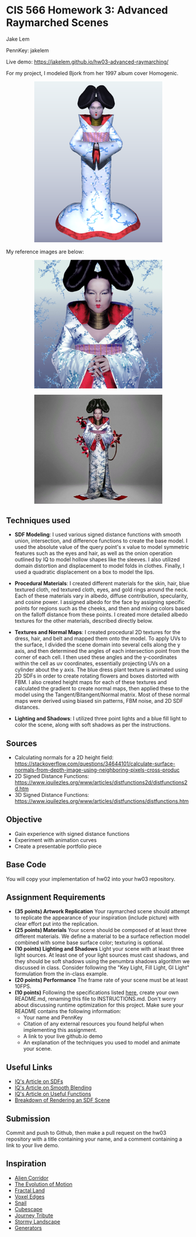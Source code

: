 # CIS 566 Homework 3: Advanced Raymarched Scenes

Jake Lem

PennKey: jakelem

Live demo: https://jakelem.github.io/hw03-advanced-raymarching/

For my project, I modeled Bjork from her 1997 album cover Homogenic.

<p align="center">
<img src="images/bjork1.png" alt="drawing" width="350"/>
</p>
<p align= "center">

My reference images are below:

<p align="center">
<img src="images/HomogenicReal.png" alt="drawing" width="350"/>
</p>
<p align= "center">

<p align="center">
<img src="images/HomogenicReal2.jpeg" alt="drawing" width="350"/>
</p>
<p align= "center">

## Techniques used
- __SDF Modeling__: I used various signed distance functions with smooth union, intersection, and difference functions to create the base model. I used the absolute value of the query point's x value to model symmetric features such as the eyes and hair, as well as the onion operation outlined by IQ to model hollow shapes like the sleeves. I also utilized domain distortion and displacement to model folds in clothes. Finally, I used a quadratic displacement on a box to model the lips.

- __Procedural Materials__: I created different materials for the skin, hair, blue textured cloth, red textured cloth, eyes, and gold rings around the neck. Each of these materials vary in albedo, diffuse contribution, specularity, and cosine power. I assigned albedo for the face by assigning specific points for regions such as the cheeks, and then and mixing colors based on the falloff distance from these points. I created more detailed albedo textures for the other materials, described directly below.

- __Textures and Normal Maps__: I created procedural 2D textures for the dress, hair, and belt and mapped them onto the model. To apply UVs to the surface, I divided the scene domain into several cells along the y axis, and then determined the angles of each intersection point from the corner of each cell. I then used these angles and the y-coordinates within the cell as uv coordinates, essentially projecting UVs on a cylinder about the y axis. The blue dress plant texture is animated using 2D SDFs in order to create rotating flowers and boxes distorted with FBM. I also created height maps for each of these textures and calculated the gradient to create normal maps, then applied these to the model using the Tangent/Bitangent/Normal matrix. Most of these normal maps were derived using  biased sin patterns, FBM noise, and 2D SDF distances.

- __Lighting and Shadows__: I utilized three point lights and a blue fill light to color the scene, along with soft shadows as per the instructions.



## Sources
- Calculating normals for a 2D height field: https://stackoverflow.com/questions/34644101/calculate-surface-normals-from-depth-image-using-neighboring-pixels-cross-produc
- 2D Signed Distance Functions: https://www.iquilezles.org/www/articles/distfunctions2d/distfunctions2d.htm
- 3D Signed Distance Functions: https://www.iquilezles.org/www/articles/distfunctions/distfunctions.htm

## Objective
- Gain experience with signed distance functions
- Experiment with animation curves
- Create a presentable portfolio piece

## Base Code

You will copy your implementation of hw02 into your hw03 repository.

## Assignment Requirements
- __(35 points) Artwork Replication__ Your raymarched scene should attempt to replicate the appearance of your inspiration (include picture) with clear effort put into the replication.
- __(25 points) Materials__ Your scene should be composed of at least three different materials. We define a material to be a surface reflection model combined with some base surface color; texturing is optional.
- __(10 points) Lighting and Shadows__ Light your scene with at least three light sources. At least one of your light sources must cast shadows, and they should be soft shadows using the penumbra shadows algorithm we discussed in class. Consider following the "Key Light, Fill Light, GI Light" formulation from the in-class example.
- __(20 points) Performance__ The frame rate of your scene must be at least 10FPS.
- __(10 points)__ Following the specifications listed
[here](https://github.com/pjcozzi/Articles/blob/master/CIS565/GitHubRepo/README.md),
create your own README.md, renaming this file to INSTRUCTIONS.md. Don't worry
about discussing runtime optimization for this project. Make sure your
README contains the following information:
  - Your name and PennKey
  - Citation of any external resources you found helpful when implementing this
  assignment.
  - A link to your live github.io demo
  - An explanation of the techniques you used to model and animate your scene.

## Useful Links
- [IQ's Article on SDFs](http://www.iquilezles.org/www/articles/distfunctions/distfunctions.htm)
- [IQ's Article on Smooth Blending](http://www.iquilezles.org/www/articles/smin/smin.htm)
- [IQ's Article on Useful Functions](http://www.iquilezles.org/www/articles/functions/functions.htm)
- [Breakdown of Rendering an SDF Scene](http://www.iquilezles.org/www/material/nvscene2008/rwwtt.pdf)


## Submission
Commit and push to Github, then make a pull request on the hw03 repository with a title containing your name, and a comment containing a link to your live demo.

## Inspiration
- [Alien Corridor](https://www.shadertoy.com/view/4slyRs)
- [The Evolution of Motion](https://www.shadertoy.com/view/XlfGzH)
- [Fractal Land](https://www.shadertoy.com/view/XsBXWt)
- [Voxel Edges](https://www.shadertoy.com/view/4dfGzs)
- [Snail](https://www.shadertoy.com/view/ld3Gz2)
- [Cubescape](https://www.shadertoy.com/view/Msl3Rr)
- [Journey Tribute](https://www.shadertoy.com/view/ldlcRf)
- [Stormy Landscape](https://www.shadertoy.com/view/4ts3z2)
- [Generators](https://www.shadertoy.com/view/Xtf3Rn)

